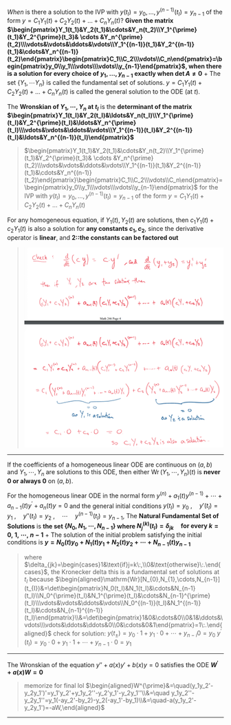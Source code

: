 *When* is there a solution to the IVP with $y(t_{I})=y_{0},\ldots,y^{(n-1)}(t_{I})=y_{n-1}$ of the form $y=C_{1}Y_{1}(t)+C_{2}Y_{2}(t)+\ldots+C_{n}Y_{n}(t)$? 
**Given the matrix $\begin{pmatrix}Y_1(t_1)&Y_2(t_1)&\cdots&Y_n(t_2)\\Y_1^{\prime}(t_1)&Y_2^{\prime}(t_3)& \cdots &Y_n^{\prime}(t_2)\\\vdots&\vdots&\ddots&\vdots\\Y_1^{(n-1)}(t_1)&Y_2^{(n-1)}(t_1)&\cdots&Y_n^{(n-1)}(t_2)\end{pmatrix}\begin{pmatrix}C_1\\C_2\\\vdots\\C_n\end{pmatrix}=\begin{pmatrix}y_0\\y_1\\\vdots\\\vdots\\y_{n-1}\end{pmatrix}$, when there is a solution for every choice of $y_1,\ldots,y_{n-1}$ exactly when $\det{A} \neq 0$**
+
The set $\{Y_1, \cdots Y_n\}$ is called the fundamental set of solutions.
$y=C_{1} Y_{1} (t)+C_{2} Y_{2} (t)+\ldots+C_{n} Y_{n} (t)$ is called the general solution to the ODE (at $t$).

The **Wronskian of $Y_1, \cdots, Y_n$ at $t_I$** is the **determinant of the matrix $\begin{pmatrix}Y_1(t_I)&Y_2(t_I)&\ldots&Y_n(t_I)\\Y_1^{\prime}(t_I)&Y_2^{\prime}(t_I)&\ldots&Y_n^{\prime}(t_I)\\\vdots&\vdots&\ddots&\vdots\\Y_1^{(n-1)}(t_I)&Y_2^{(n-1)}(t_I)&\ldots&Y_n^{(n-1)}(t_I)\end{pmatrix}$**
> $\begin{pmatrix}Y_1(t_1)&Y_2(t_1)&\cdots&Y_n(t_2)\\Y_1^{\prime}(t_1)&Y_2^{\prime}(t_3)& \cdots &Y_n^{\prime}(t_2)\\\vdots&\vdots&\ddots&\vdots\\Y_1^{(n-1)}(t_1)&Y_2^{(n-1)}(t_1)&\cdots&Y_n^{(n-1)}(t_2)\end{pmatrix}\begin{pmatrix}C_1\\C_2\\\vdots\\C_n\end{pmatrix}=\begin{pmatrix}y_0\\y_1\\\vdots\\\vdots\\y_{n-1}\end{pmatrix}$
> for the IVP with $y(t_{I})=y_{0},\ldots,y^{(n-1)}(t_{I})=y_{n-1}$ of the form $y=C_{1}Y_{1}(t)+C_{2}Y_{2}(t)+\ldots+C_{n}Y_{n}(t)$

For any homogeneous equation, if $Y_1(t), Y_2(t)$ are solutions, then $c_1Y_1(t) + c_2Y_1(t)$ is also a solution for **any constants $c_1, c_2$**, since the derivative operator is **linear**, and **2::the constants can be factored out**
> ![](z_attachments/Pasted%20image%2020250306214651.png)


***

If the coefficients of a homogeneous linear ODE are continuous on $(a, b)$ and $Y_1, \cdots, Y_n$ are solutions to this ODE, then either $\operatorname{Wr}(Y_1, \cdots, Y_n)(t)$ is **never $0$ or always $0$** on $(a, b)$.

For the homogeneous linear ODE in the normal form $y^{(n)}+a_1(t)y^{(n-1)}+\cdots+a_{n-1}(t)y^{\prime}+a_n(t)y=0$ and the general initial conditions $y(t_I)=y_0\:,\quad y'(t_I)=y_1\:,\quad y''(t_I)=y_2\:,\quad\cdots\quad y^{(n-1)}(t_I)=y_{n-1}$,
The **Natural Fundamental Set of Solutions** is **the set $\{N_0, N_1, \cdots, N_{n-1}\}$ where $N_j^{(k)}(t_I)=\delta_{jk}\quad\text{for every}\:k=0,\:1,\:\cdots,\:n-1$**
+
The solution of the initial problem satisfying the initial conditions is **$y=N_0(t)y_0+N_1(t)y_1+N_2(t)y_2+\cdots+N_{n-1}(t)y_{n-1}$**
> where $\delta_{jk}=\begin{cases}1&\text{if}j=k\:,\\0&\text{otherwise}\:.\end{cases}$, the Kronecker delta
> this is a fundamental set of solutions at $t_I$ because
> $\begin{aligned}\mathrm{Wr}[N_{0},N_{1},\cdots,N_{n-1}](t_{I})&=\det\begin{pmatrix}N_0(t_I)&N_1(t_I)&\cdots&N_{n-1}(t_I)\\N_0^{\prime}(t_I)&N_1^{\prime}(t_I)&\cdots&N_{n-1}^{\prime}(t_I)\\\vdots&\vdots&\ddots&\vdots\\N_0^{(n-1)}(t_I)&N_1^{(n-1)}(t_I)&\cdots&N_{n-1}^{(n-1)}(t_I)\end{pmatrix}\\&=\det\begin{pmatrix}1&0&\cdots&0\\0&1&\ddots&\vdots\\\vdots&\ddots&\ddots&0\\0&\cdots&0&1\end{pmatrix}=1\:.\end{aligned}$
> check for solution: $y(t_{\pm})=y_{0}\cdot1+y_{1}\cdot0+\cdots+y_{n-i}0=y_{0}$
> $y^{\prime}(t_{I})=y_{0}\cdot0+y_{1}\cdot1+ \cdots +y_{n-1}\cdot0=y_{1}$

***

The Wronskian of the equation $y''+a(x)y'+b(x)y=0$ satisfies the ODE **$W^{\prime}+a(x)W=0$**
> memorize for final lol
> $\begin{aligned}W^{\prime}&=\quad(y_1y_2'-y_2y_1')'=y_1'y_2'+y_1y_2''-y_2'y_1'-y_2y_1''\\&=\quad y_1y_2''-y_2y_1''=y_1(-ay_2'-by_2)-y_2(-ay_1'-by_1)\\&=\quad-a(y_1y_2'-y_2y_1')=-aW,\end{aligned}$
***
